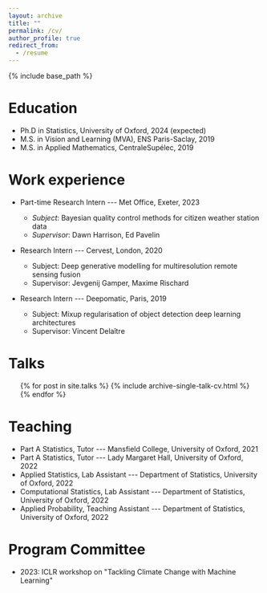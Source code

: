 ```yaml
---
layout: archive
title: ""
permalink: /cv/
author_profile: true
redirect_from:
  - /resume
---
```


{% include base_path %}

Education
======
* Ph.D in Statistics, University of Oxford, 2024 (expected)
* M.S. in Vision and Learning (MVA), ENS Paris-Saclay, 2019
* M.S. in Applied Mathematics, CentraleSupélec, 2019


Work experience
======
* Part-time Research Intern --- Met Office, Exeter, 2023
  * _Subject_: Bayesian quality control methods for citizen weather station data
  * _Supervisor_: Dawn Harrison, Ed Pavelin

* Research Intern --- Cervest, London, 2020
  * Subject: Deep generative modelling for multiresolution remote sensing fusion
  * Supervisor: Jevgenij Gamper, Maxime Rischard

* Research Intern --- Deepomatic, Paris, 2019
  * Subject: Mixup regularisation of object detection deep learning architectures
  * Supervisor: Vincent Delaître


Talks
======
  <ul>{% for post in site.talks %}
    {% include archive-single-talk-cv.html %}
  {% endfor %}</ul>


Teaching
======
* Part A Statistics, Tutor --- Mansfield College, University of Oxford, 2021
* Part A Statistics, Tutor --- Lady Margaret Hall, University of Oxford, 2022
* Applied Statistics, Lab Assistant --- Department of Statistics, University of Oxford, 2022
* Computational Statistics, Lab Assistant --- Department of Statistics, University of Oxford, 2022
* Applied Probability, Teaching Assistant --- Department of Statistics, University of Oxford, 2022


Program Committee
=======
* 2023: ICLR workshop on "Tackling Climate Change with Machine Learning"
